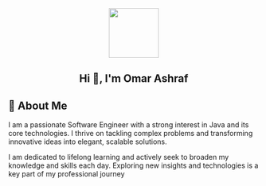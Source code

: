 <div id="header" align="center">
  <img src="https://i.pinimg.com/originals/66/83/3e/66833e07d6fb9eb5d724e47d0c814285.gif" width="100"/>
</div>

<div align="center">
  <h2>Hi 👋, I'm Omar Ashraf</h2>
</div>



## 🎯 About Me

I am a passionate Software Engineer with a strong interest in Java and its core technologies. I thrive on tackling complex problems and transforming innovative ideas into elegant, scalable solutions.

I am dedicated to lifelong learning and actively seek to broaden my knowledge and skills each day. Exploring new insights and technologies is a key part of my professional journey
